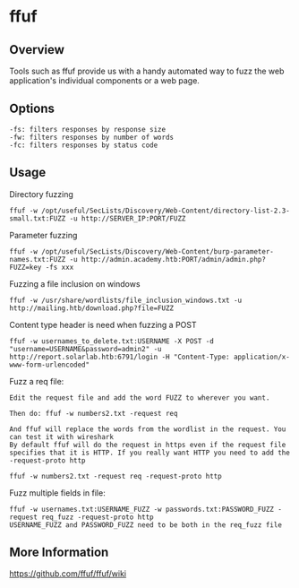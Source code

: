 # ffuf

## Overview

Tools such as ffuf provide us with a handy automated way to fuzz the web application's individual components or a web page. 

## Options

	-fs: filters responses by response size
	-fw: filters responses by number of words
	-fc: filters responses by status code

## Usage

Directory fuzzing

	ffuf -w /opt/useful/SecLists/Discovery/Web-Content/directory-list-2.3-small.txt:FUZZ -u http://SERVER_IP:PORT/FUZZ

Parameter fuzzing

	ffuf -w /opt/useful/SecLists/Discovery/Web-Content/burp-parameter-names.txt:FUZZ -u http://admin.academy.htb:PORT/admin/admin.php?FUZZ=key -fs xxx

Fuzzing a file inclusion on windows

	ffuf -w /usr/share/wordlists/file_inclusion_windows.txt -u http://mailing.htb/download.php?file=FUZZ

Content type header is need when fuzzing a POST

	ffuf -w usernames_to_delete.txt:USERNAME -X POST -d "username=USERNAME&password=admin2" -u http://report.solarlab.htb:6791/login -H "Content-Type: application/x-www-form-urlencoded"

Fuzz a req file:

	Edit the request file and add the word FUZZ to wherever you want.

	Then do: ffuf -w numbers2.txt -request req

	And ffuf will replace the words from the wordlist in the request. You can test it with wireshark
	By default ffuf will do the request in https even if the request file specifies that it is HTTP. If you really want HTTP you need to add the -request-proto http
	
	ffuf -w numbers2.txt -request req -request-proto http

Fuzz multiple fields in file:

	ffuf -w usernames.txt:USERNAME_FUZZ -w passwords.txt:PASSWORD_FUZZ -request req_fuzz -request-proto http
	USERNAME_FUZZ and PASSWORD_FUZZ need to be both in the req_fuzz file


## More Information

https://github.com/ffuf/ffuf/wiki
